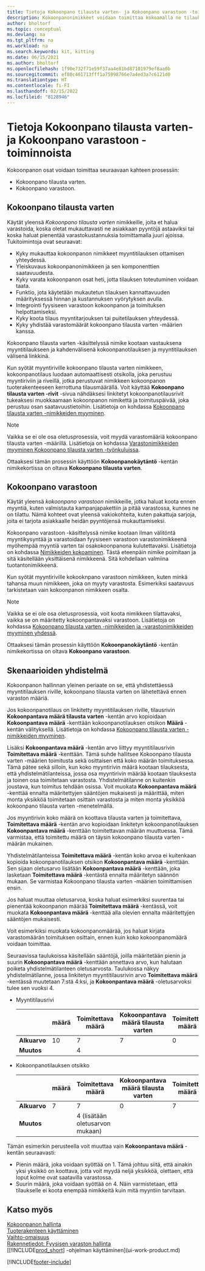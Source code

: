 ```yaml
---
title: Tietoja Kokoonpano tilausta varten- ja Kokoonpano varastoon -toiminnoista
description: Kokoonpanonimikkeet voidaan toimittaa kokoamalla ne tilauksen yhteydessä tai kokoamalla ne varastoon odottamaan myyntitilausta.
author: bholtorf
ms.topic: conceptual
ms.devlang: na
ms.tgt_pltfrm: na
ms.workload: na
ms.search.keywords: kit, kitting
ms.date: 06/15/2021
ms.author: bholtorf
ms.openlocfilehash: 1f90e732f71e59f37aa4e81bd87101979ef8aa0b
ms.sourcegitcommit: ef80c461713fff1a75998766e7a4ed3a7c6121d0
ms.translationtype: HT
ms.contentlocale: fi-FI
ms.lasthandoff: 02/15/2022
ms.locfileid: "8128946"
---
```

# <a name="understanding-assemble-to-order-and-assemble-to-stock"></a>Tietoja Kokoonpano tilausta varten- ja Kokoonpano varastoon -toiminnoista
Kokoonpanon osat voidaan toimittaa seuraavaan kahteen prosessiin:  

-   Kokoonpano tilausta varten.  
-   Kokoonpano varastoon.  

## <a name="assemble-to-order"></a>Kokoonpano tilausta varten  
Käytät yleensä *Kokoonpano tilausta varten* nimikkeille, joita et halua varastoida, koska oletat mukauttavasti ne asiakkaan pyyntöjä astaaviksi tai koska haluat pienentää varastokustannuksia toimittamalla juuri ajoissa. Tukitoimintoja ovat seuraavat:  

-   Kyky mukauttaa kokoonpanon nimikkeet myyntitilauksen ottamisen yhteydessä.  
-   Yleiskuvaus kokoonpanonimikkeen ja sen komponenttien saatavuudesta.  
-   Kyky varata kokoonpanon osat heti, jotta tilauksen toteutuminen voidaan taata.  
-   Funktio, jota käytetään mukautetun tilauksen kannattavuuden määrityksessä hinnan ja kustannuksen vyörytyksen avulla.  
-   Integrointi fyysiseen varastoon kokoonpanon ja toimituksen helpottamiseksi.  
-   Kyky koota tilaus myyntitarjouksen tai puitetilauksen yhteydessä.  
-   Kyky yhdistää varastomäärät kokoonpano tilausta varten -määrien kanssa.  

Kokoonpano tilausta varten -käsittelyssä nimike kootaan vastauksena myyntitilaukseen ja kahdenvälisenä kokoonpanotilauksen ja myyntitilauksen välisenä linkkinä.  

Kun syötät myyntiriville kokoonpano tilausta varten nimikkeen, kokoonpanotilaus luodaan automaattisesti otsikolla, joka perustuu myyntiriviin ja riveillä, jotka perustuvat nimikkeen kokoonpanon tuoterakenteeseen kerrottuna tilausmäärällä. Voit käyttää **Kokoonpano tilausta varten -rivit** -sivua nähdäksesi linkitetyt kokoonpanotilausrivit tukeaksesi muokkaamaan kokoonpanon nimikettä ja toimituspäivää, joka perustuu osan saatavuustietoihin. Lisätietoja on kohdassa [Kokoonpano tilausta varten -nimikkeiden myyminen](assembly-how-to-sell-items-assembled-to-order.md).  

> [!NOTE]  
>  Vaikka se ei ole osa oletusprosessia, voit myydä varastomääriä kokoonpano tilausta varten -määrillä. Lisätietoja on kohdassa [Varastonimikkeiden myyminen Kokoonpano tilausta varten -työnkuluissa](assembly-how-to-sell-inventory-items-in-assemble-to-order-flows.md).  

 Ottaaksesi tämän prosessin käyttöön **Kokoonpanokäytäntö** -kentän nimikekortissa on oltava **Kokoonpano tilausta varten**.  

## <a name="assemble-to-stock"></a>Kokoonpano varastoon  
 Käytät yleensä *kokoonpano varastoon* nimikkeille, jotka haluat koota ennen myyntiä, kuten valmistauta kampanjapakettiin ja pitää varastossa, kunnes ne on tilattu. Nämä kohteet ovat yleensä vakiokohteita, kuten pakattuja sarjoja, joita ei tarjota asiakkaalle heidän pyyntöjensä mukauttamiseksi.  

 Kokoonpano varastoon -käsittelyssä nimike kootaan ilman välitöntä myyntikysyntää ja varastoidaan fyysiseen varastoon varastonimikkeenä myöhempää myyntiä varten tai osakokoonpanona kulutettavaksi. Lisätietoja on kohdassa [Nimikkeiden kokoaminen](assembly-how-to-assemble-items.md). Tästä eteenpäin nimike poimitaan ja sitä käsitellään yksittäisenä nimikkeenä. Sitä kohdellaan valmiina tuotantonimikkeenä.  

 Kun syötät myyntiriville kokooknpano varastoon nimikkeen, kuten minkä tahansa muun nimikkeen, joka on myyty varastosta. Esimerkiksi saatavuus tarkistetaan vain kokoonpanon nimikkeen osalta.  

> [!NOTE]  
>  Vaikka se ei ole osa oletusprosessia, voit koota nimikkeen tilattavaksi, vaikka se on määritetty kokoonpantavaksi varastoon. Lisätietoja on kohdassa [Kokoonpano tilausta varten -nimikkeiden ja -varastonimikkeiden myyminen yhdessä](assembly-how-to-sell-assemble-to-order-items-and-inventory-items-together.md).  

 Ottaaksesi tämän prosessin käyttöön **Kokoonpanokäytäntö** -kentän nimikekortissa on oltava **Kokoonpano varastoon**.  

## <a name="combination-scenarios"></a>Skenaarioiden yhdistelmä  
 Kokoonpanon hallinnan yleinen periaate on se, että yhdistettäessä myyntitilauksen riville, kokoonpano tilausta varten on lähetettävä ennen varaston määriä.  

 Jos kokoonpanotilaus on linkitetty myyntitilauksen riville, tilausrivin **Kokoonpantava määrä tilausta varten** -kentän arvo kopioidaan **Kokoonpantava määrä** -kenttään kokoonpanotilauksen otsikon **Määrä** -kentän välityksellä. Lisätietoja on kohdassa [Kokoonpano tilausta varten -nimikkeiden myyminen](assembly-how-to-sell-items-assembled-to-order.md).  

 Lisäksi **Kokoonpantava määrä** -kentän arvo liittyy myyntitilausrivin **Toimitettava määrä** -kenttään. Tämä suhde hallitsee Kokoonpano tilausta varten -määrien toimitusta sekä osittaisen että koko määrän toimituksessa. Tämä pätee sekä silloin, kun koko myyntirivin määrä kootaan tilauksesta, että yhdistelmätilanteissa, jossa osa myyntirivin määrää kootaan tilauksesta ja toinen osa toimitetaan varastosta. Yhdistelmätilanne on kuitenkin joustava, kun toimitus tehdään osissa. Voit muokata **Kokoonpantava määrä** -kenttää ennalta määritettyjen sääntöjen mukaisesti ja määrittää, miten monta yksikköä toimitetaan osittain varastosta ja miten monta yksikköä kokoonpano tilausta varten -menetelmällä.  

 Jos myyntirivin koko määrä on koottava tilausta varten ja toimitettava, **Toimitettava määrä** -kentän arvo kopioidaan linkitetyn kokoonpanotilauksen **Kokoonpantava määrä** -kenttään toimitettavan määrän muuttuessa. Tämä varmistaa, että toimitettu määrä on täysin kokoonpano tilausta varten -määrän mukainen.   

 Yhdistelmätilanteissa **Toimitettava määrä** -kentän koko arvoa ei kuitenkaan kopioida kokoonpanotilauksen otsikon **Kokoonpantava määrä** -kenttään. Sen sijaan oletusarvo lisätään **Kokoonpantava määrä** -kenttään, joka lasketaan **Toimitettava määrä** -kentästä ennalta määritetyn säännön mukaan. Se varmistaa Kokoonpano tilausta varten -määrien toimittamisen ensin.  

 Jos haluat muuttaa oletusarvoa, koska haluat esimerkiksi suurentaa tai pienentää kokoonpanon määrää **Toimitettava määrä** -kentässä, voit muokata **Kokoonpantava määrä** -kenttää alla olevien ennalta määritettyjen sääntöjen mukaisesti.  

 Voit esimerkiksi muokata kokoonpanomäärää, jos haluat kirjata varastomäärän toimituksen osittain, ennen kuin koko kokoonpanomäärä voidaan toimittaa.  

 Seuraavissa taulukoissa käsitellään sääntöjä, joilla määritetään pienin ja suurin **Kokoonpantava määrä** -kenttään annettava arvo, kun halutaan poiketa yhdistelmätilanteen oletusarvosta. Taulukossa näkyy yhdistelmätilanne, jossa linkitetyn myyntitilausrivin arvo **Toimitettava määrä** -kentässä muutetaan 7:stä 4:ksi, ja **Kokoonpantava määrä** -oletusarvoksi tulee sen vuoksi 4.  

- Myyntitilausrivi

    |                | **määrä** | **Toimitettava määrä** | **Kokoonpantava määrä tilausta varten** | **Toimitettu määrä** |
    |----------------|--------------|------------------|-------------------------------|----------------------|
    |**Alkuarvo**| 10          | 7                | 7                             | 0                    |
    |**Muutos**      |              | 4                |                               |                      |

- Kokoonpanotilauksen otsikko

    |                | **määrä** | **Toimitettava määrä** | **Kokoonpantava määrä tilausta varten** | **Toimitettu määrä** |
    |----------------|--------------|------------------|-------------------------------|----------------------|
    |**Alkuarvo**| 7           | 7                | 0                             | 7                    |
    |**Muutos**      |              | 4 (lisätään oletusarvon mukaan)|                         |                      |

Tämän esimerkin perusteella voit muuttaa vain **Kokoonpantava määrä** -kentän seuraavasti:  

- Pienin määrä, joka voidaan syöttää on 1. Tämä johtuu siitä, että ainakin yksi yksikkö on koottava, jotta voit myydä neljä yksikköä, olettaen, että loput kolme ovat saatavilla varastossa.  
- Suurin määrä, joka voidaan syöttää on 4. Näin varmistetaan, että tilaukselle ei koota enempää nimikkeitä kuin mitä myyntiin tarvitaan.  

## <a name="see-also"></a>Katso myös

[Kokoonpanon hallinta](assembly-assemble-items.md)  
[Tuoterakenteen käyttäminen](inventory-how-work-BOMs.md)  
[Vaihto-omaisuus](inventory-manage-inventory.md)  
[Rakennetiedot: Fyysisen varaston hallinta](design-details-warehouse-management.md)  
[[!INCLUDE[prod_short](includes/prod_short.md)] -ohjelman käyttäminen](ui-work-product.md)


[!INCLUDE[footer-include](includes/footer-banner.md)]